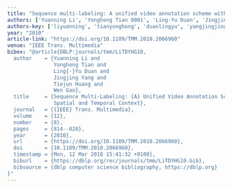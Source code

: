 ```yaml
---
title: "Sequence multi-labeling: A unified video annotation scheme with spatial and temporal context"
authors: ['Yuanning Li', 'Yonghong Tian 0001', 'Ling-Yu Duan', 'Jingjing Yang', 'Tiejun Huang', 'Wen Gao 0001']
authors-key: ['liyuanning', 'tianyonghong', 'duanlingyu', 'yangjingjing', 'huangtiejun', 'gaowen']
year: "2010"
article-link: "https://doi.org/10.1109/TMM.2010.2066960"
venue: "IEEE Trans. Multimedia"
bibex: "@article{DBLP:journals/tmm/LiTDYHG10,
  author    = {Yuanning Li and
               Yonghong Tian and
               Ling{-}Yu Duan and
               Jingjing Yang and
               Tiejun Huang and
               Wen Gao},
  title     = {Sequence Multi-Labeling: {A} Unified Video Annotation Scheme With
               Spatial and Temporal Context},
  journal   = {{IEEE} Trans. Multimedia},
  volume    = {12},
  number    = {8},
  pages     = {814--828},
  year      = {2010},
  url       = {https://doi.org/10.1109/TMM.2010.2066960},
  doi       = {10.1109/TMM.2010.2066960},
  timestamp = {Mon, 12 Mar 2018 15:41:32 +0100},
  biburl    = {https://dblp.org/rec/journals/tmm/LiTDYHG10.bib},
  bibsource = {dblp computer science bibliography, https://dblp.org}
}"
---
```

